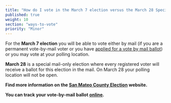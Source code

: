 ```yaml
---
title: "How do I vote in the March 7 election versus the March 28 Special Mail Ballot Election?"
published: true
weight: 10
section: "ways-to-vote"
priority: "Minor"
---
```


For the **March 7 election** you will be able to vote either by mail (if you are a permanent vote-by-mail voter or you have [applied for a vote by mail ballot](https://www.shapethefuture.org/elections/2016/june/votingoptions/vbm/)) or you may vote at your polling location.  

**March 28** is a special mail-only election where every registered voter will receive a ballot for this election in the mail. On March 28 your polling location will not be open.  

**Find more information on the [San Mateo County Election](https://www.shapethefuture.org/MyElectionMaterials/) website.**  

**You can track your vote-by-mail ballot [online](https://www.shapethefuture.org/MyElectionMaterials/).**  
